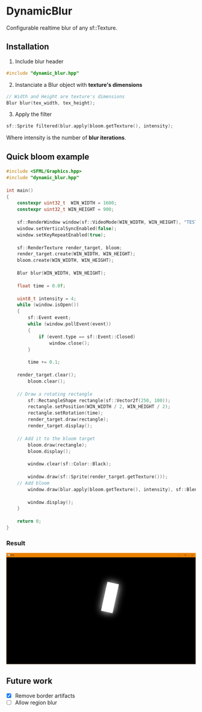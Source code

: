 # DynamicBlur
Configurable realtime blur of any sf::Texture.

## Installation

1. Include blur header 
```cpp
#include "dynamic_blur.hpp"
```

2. Instanciate a Blur object with __texture's dimensions__
```cpp
// Width and Height are texture's dimensions
Blur blur(tex_width, tex_height);
```

3. Apply the filter
```cpp
sf::Sprite filtered(blur.apply(bloom.getTexture(), intensity);
```
Where intensity is the number of __blur iterations__.

## Quick bloom example

```cpp
#include <SFML/Graphics.hpp>
#include "dynamic_blur.hpp"

int main()
{
    constexpr uint32_t  WIN_WIDTH = 1600;
    constexpr uint32_t WIN_HEIGHT = 900;

    sf::RenderWindow window(sf::VideoMode(WIN_WIDTH, WIN_HEIGHT), "TEST", sf::Style::Default);
    window.setVerticalSyncEnabled(false);
    window.setKeyRepeatEnabled(true);

    sf::RenderTexture render_target, bloom;
    render_target.create(WIN_WIDTH, WIN_HEIGHT);
    bloom.create(WIN_WIDTH, WIN_HEIGHT);

    Blur blur(WIN_WIDTH, WIN_HEIGHT);

    float time = 0.0f;
    
    uint8_t intensity = 4;
    while (window.isOpen())
    {
        sf::Event event;
        while (window.pollEvent(event))
        {
            if (event.type == sf::Event::Closed)
                window.close();
        }

        time += 0.1;
	
	render_target.clear();
        bloom.clear();
        
	// Draw a rotating rectangle
        sf::RectangleShape rectangle(sf::Vector2f(250, 100));
        rectangle.setPosition(WIN_WIDTH / 2, WIN_HEIGHT / 2);
        rectangle.setRotation(time);
        render_target.draw(rectangle);
        render_target.display();
	
	// Add it to the bloom target
        bloom.draw(rectangle);
        bloom.display();

        window.clear(sf::Color::Black);

        window.draw(sf::Sprite(render_target.getTexture()));
	// Add bloom
        window.draw(blur.apply(bloom.getTexture(), intensity), sf::BlendAdd);

        window.display();
    }

    return 0;
}

```
### Result
![bloom](https://github.com/johnBuffer/DynamicBlur/blob/master/img/bloom.png)

## Future work
 - [x] Remove border artifacts
 - [ ] Allow region blur
